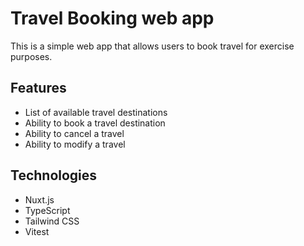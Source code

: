 # Travel Booking web app

This is a simple web app that allows users to book travel for exercise purposes.

## Features

- List of available travel destinations
- Ability to book a travel destination
- Ability to cancel a travel
- Ability to modify a travel

## Technologies

- Nuxt.js
- TypeScript
- Tailwind CSS
- Vitest
